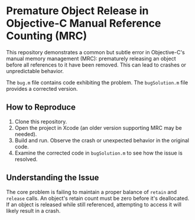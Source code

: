 # Premature Object Release in Objective-C Manual Reference Counting (MRC)

This repository demonstrates a common but subtle error in Objective-C's manual memory management (MRC): prematurely releasing an object before all references to it have been removed. This can lead to crashes or unpredictable behavior.

The `bug.m` file contains code exhibiting the problem.  The `bugSolution.m` file provides a corrected version.

## How to Reproduce

1. Clone this repository.
2. Open the project in Xcode (an older version supporting MRC may be needed).
3. Build and run. Observe the crash or unexpected behavior in the original code.
4. Examine the corrected code in `bugSolution.m` to see how the issue is resolved.

## Understanding the Issue

The core problem is failing to maintain a proper balance of `retain` and `release` calls.  An object's retain count must be zero before it's deallocated. If an object is released while still referenced, attempting to access it will likely result in a crash.